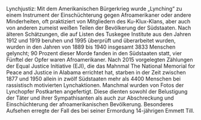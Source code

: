 Lynchjustiz: Mit dem Amerikanischen Bürgerkrieg wurde „Lynching“ zu einem Instrument der Einschüchterung gegen Afroamerikaner oder andere Minderheiten, oft praktiziert von Mitgliedern des Ku-Klux-Klans, aber auch von anderen zumeist weißen Teilen der Bevölkerung der Südstaaten. Nach älteren Schätzungen, die auf Listen des Tuskegee Institute aus den Jahren 1912 und 1919 beruhen und 1995 überprüft und überarbeitet wurden, wurden in den Jahren von 1889 bis 1940 insgesamt 3833 Menschen gelyncht; 90 Prozent dieser Morde fanden in den Südstaaten statt, vier Fünftel der Opfer waren Afroamerikaner. Nach 2015 vorgelegten Zählungen der Equal Justice Initiative (EJI), die das Mahnmal The National Memorial for Peace and Justice in Alabama errichtet hat, starben in der Zeit zwischen 1877 und 1950 allein in zwölf Südstaaten mehr als 4400 Menschen bei rassistisch motivierten Lynchaktionen. Manchmal wurden von Fotos der Lynchopfer Postkarten angefertigt. Diese dienten sowohl der Belustigung der Täter und ihrer Sympathisanten als auch zur Abschreckung und Einschüchterung der afroamerikanischen Bevölkerung. Besonderes Aufsehen erregte der Fall des bei seiner Ermordung 14-jährigen Emmett Till.
